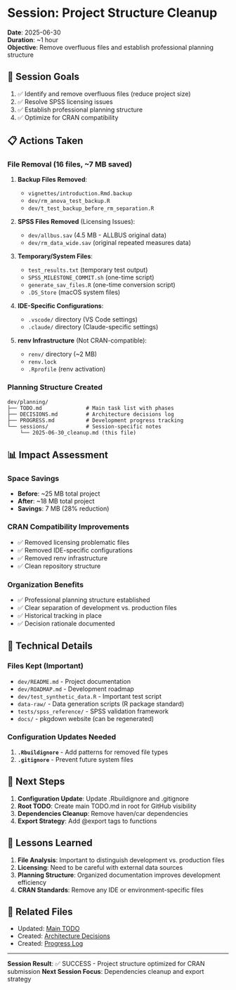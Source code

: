 # Session: Project Structure Cleanup
**Date**: 2025-06-30  
**Duration**: ~1 hour  
**Objective**: Remove overfluous files and establish professional planning structure

## 🎯 Session Goals
1. ✅ Identify and remove overfluous files (reduce project size)
2. ✅ Resolve SPSS licensing issues 
3. ✅ Establish professional planning structure
4. ✅ Optimize for CRAN compatibility

## 📋 Actions Taken

### File Removal (16 files, ~7 MB saved)
1. **Backup Files Removed**:
   - `vignettes/introduction.Rmd.backup`
   - `dev/rm_anova_test_backup.R`
   - `dev/t_test_backup_before_rm_separation.R`

2. **SPSS Files Removed** (Licensing Issues):
   - `dev/allbus.sav` (4.5 MB - ALLBUS original data)
   - `dev/rm_data_wide.sav` (original repeated measures data)

3. **Temporary/System Files**:
   - `test_results.txt` (temporary test output)
   - `SPSS_MILESTONE_COMMIT.sh` (one-time script)
   - `generate_sav_files.R` (one-time conversion script)
   - `.DS_Store` (macOS system files)

4. **IDE-Specific Configurations**:
   - `.vscode/` directory (VS Code settings)
   - `.claude/` directory (Claude-specific settings)

5. **renv Infrastructure** (Not CRAN-compatible):
   - `renv/` directory (~2 MB)
   - `renv.lock`
   - `.Rprofile` (renv activation)

### Planning Structure Created
```
dev/planning/
├── TODO.md              # Main task list with phases
├── DECISIONS.md         # Architecture decisions log  
├── PROGRESS.md          # Development progress tracking
└── sessions/            # Session-specific notes
    └── 2025-06-30_cleanup.md (this file)
```

## 📊 Impact Assessment

### Space Savings
- **Before**: ~25 MB total project
- **After**: ~18 MB total project  
- **Savings**: 7 MB (28% reduction)

### CRAN Compatibility Improvements
- ✅ Removed licensing problematic files
- ✅ Removed IDE-specific configurations
- ✅ Removed renv infrastructure
- ✅ Clean repository structure

### Organization Benefits
- ✅ Professional planning structure established
- ✅ Clear separation of development vs. production files
- ✅ Historical tracking in place
- ✅ Decision rationale documented

## 🔧 Technical Details

### Files Kept (Important)
- `dev/README.md` - Project documentation
- `dev/ROADMAP.md` - Development roadmap
- `dev/test_synthetic_data.R` - Important test script
- `data-raw/` - Data generation scripts (R package standard)
- `tests/spss_reference/` - SPSS validation framework
- `docs/` - pkgdown website (can be regenerated)

### Configuration Updates Needed
1. **`.Rbuildignore`** - Add patterns for removed file types
2. **`.gitignore`** - Prevent future system files

## 🎯 Next Steps
1. **Configuration Update**: Update .Rbuildignore and .gitignore
2. **Root TODO**: Create main TODO.md in root for GitHub visibility
3. **Dependencies Cleanup**: Remove haven/car dependencies  
4. **Export Strategy**: Add @export tags to functions

## 📝 Lessons Learned
1. **File Analysis**: Important to distinguish development vs. production files
2. **Licensing**: Need to be careful with external data sources
3. **Planning Structure**: Organized documentation improves development efficiency
4. **CRAN Standards**: Remove any IDE or environment-specific files

## 🔗 Related Files
- Updated: [Main TODO](../TODO.md)
- Created: [Architecture Decisions](../DECISIONS.md)  
- Created: [Progress Log](../PROGRESS.md)

---

**Session Result**: ✅ SUCCESS - Project structure optimized for CRAN submission
**Next Session Focus**: Dependencies cleanup and export strategy